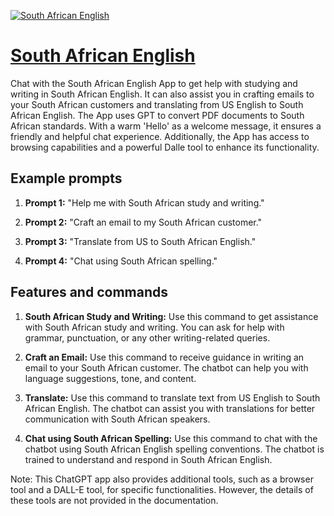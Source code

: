 [![South African English](https://files.oaiusercontent.com/file-0m0nZ76rrZARRJw08PwtODxT?se=2123-10-19T04%3A35%3A11Z&sp=r&sv=2021-08-06&sr=b&rscc=max-age%3D31536000%2C%20immutable&rscd=attachment%3B%20filename%3D8b9ade10-153d-41e4-a949-accf38b52851.png&sig=PXIU2SMUcGFEszeTB9WeyphJLxRdNbJxqtvmN3PLtaU%3D)](https://chat.openai.com/g/g-c720qLIl3-south-african-english)

# [South African English](https://chat.openai.com/g/g-c720qLIl3-south-african-english)

Chat with the South African English App to get help with studying and writing in South African English. It can also assist you in crafting emails to your South African customers and translating from US English to South African English. The App uses GPT to convert PDF documents to South African standards. With a warm 'Hello' as a welcome message, it ensures a friendly and helpful chat experience. Additionally, the App has access to browsing capabilities and a powerful Dalle tool to enhance its functionality.

## Example prompts

1. **Prompt 1:** "Help me with South African study and writing."

2. **Prompt 2:** "Craft an email to my South African customer."

3. **Prompt 3:** "Translate from US to South African English."

4. **Prompt 4:** "Chat using South African spelling."


## Features and commands

1. **South African Study and Writing:** Use this command to get assistance with South African study and writing. You can ask for help with grammar, punctuation, or any other writing-related queries.

2. **Craft an Email:** Use this command to receive guidance in writing an email to your South African customer. The chatbot can help you with language suggestions, tone, and content.

3. **Translate:** Use this command to translate text from US English to South African English. The chatbot can assist you with translations for better communication with South African speakers.

4. **Chat using South African Spelling:** Use this command to chat with the chatbot using South African English spelling conventions. The chatbot is trained to understand and respond in South African English.

Note: This ChatGPT app also provides additional tools, such as a browser tool and a DALL-E tool, for specific functionalities. However, the details of these tools are not provided in the documentation.